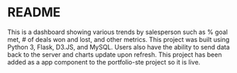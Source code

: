# README #

This is a dashboard showing various trends by salesperson such as % goal met, # of deals won and lost, and other metrics. This project was built using Python 3, Flask, D3.JS, and MySQL.
Users also have the ability to send data back to the server and charts update upon refresh. This project has been added as a app component to the portfolio-ste project so it is live. 